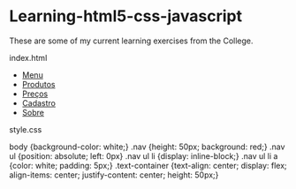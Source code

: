 # Learning-html5-css-javascript
These are some of my current learning exercises from the College.

index.html

<!DOCTYPE html>
<html lang="en" xmlns="http://www.w3.org/1999/xhtml">
<head>
    <meta charset="utf-8" /> <!--Metadados-->
    <title>D&L Atacadista</title>
    <link rel="stylesheet" type="text/css" href="style.css">
        <div class="home">
        <div class="nav"> <!--Páginas do Topo-->
<ul>
    <li><a href="#">Menu</a></li>
    <li><a href="./HTMLPage1.html">Produtos</a></li>
    <li><a href="./index.html">Preços</a></li>
    <li><a href="https://www.google.com">Cadastro</a></li>
    <li><a href="https://www.google.com">Sobre</a></li>
</ul>
<!--Abaixo são os procedimento do CSS-->
<style> /*Fontes*/
    @import
    url('https://fonts.googleapis.com/css2?family=Poppins:wght@200&display=swap');
</style>
</head>
<body>
</body>
</html>
  
  style.css
  
 body {background-color: white;}
.nav {height: 50px; background: red;}
.nav ul {position: absolute; left: 0px}
.nav ul li {display: inline-block;}
.nav ul li a {color: white; padding: 5px;} 
.text-container {text-align: center; display: flex; align-items: center; justify-content: center; height: 50px;}

